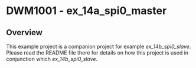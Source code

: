 
# DWM1001 - ex_14a_spi0_master

## Overview

This example project is a companion project for example *ex_14b_spi0_slave*.  
Please read the README file there for details on how this project is used in conjunction which *ex_14b_spi0_slave*.

